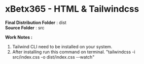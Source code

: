 # xBetx365 - HTML & Tailwindcss

**Final Distribution Folder** : dist<br>
**Source Folder** : src

**Work Notes :**

1. Tailwind CLI need to be installed on your system.
2. After installing run this command on terminal. "tailwindcss -i src/index.css -o dist/index.css --watch"
